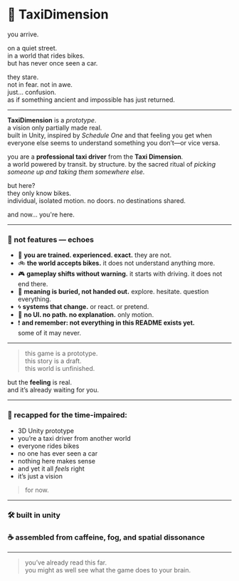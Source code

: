 # 🚖 TaxiDimension

you arrive.

on a quiet street.  
in a world that rides bikes.  
but has never once seen a car.

they stare.  
not in fear. not in awe.  
just… confusion.  
as if something ancient and impossible has just returned.

---

**TaxiDimension** is a *prototype*.  
a vision only partially made real.  
built in Unity, inspired by *Schedule One* and that feeling you get when everyone else seems to understand something you don’t—or vice versa.

you are a **professional taxi driver** from the **Taxi Dimension**.  
a world powered by transit. by structure. by the sacred ritual of *picking someone up and taking them somewhere else.*

but here?  
they only know bikes.  
individual, isolated motion. no doors. no destinations shared.

and now... you're here.

---

### 🧪 not features — echoes

- 👔 **you are trained. experienced. exact.** they are not.
- 🚲 **the world accepts bikes.** it does not understand anything more.
- 🎮 **gameplay shifts without warning.** it starts with driving. it does not end there.
- 🧠 **meaning is buried, not handed out.** explore. hesitate. question everything.
- 🌀 **systems that change.** or react. or pretend.
- 🧃 **no UI. no path. no explanation.** only motion.
- ❗ **and remember: not everything in this README exists yet.**  
some of it may never.

---

> this game is a prototype.  
> this story is a draft.  
> this world is unfinished.

but the **feeling** is real.  
and it’s already waiting for you.

---

### 🧩 recapped for the time-impaired:

- 3D Unity prototype  
- you’re a taxi driver from another world  
- everyone rides bikes  
- no one has ever seen a car  
- nothing here makes sense  
- and yet it all *feels* right  
- it’s just a vision  
> for now.

---

### 🛠 built in unity  
### ☕ assembled from caffeine, fog, and spatial dissonance  

---

> you’ve already read this far.  
> you might as well see what the game does to your brain.

